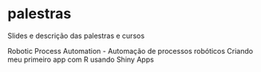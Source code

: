 # palestras
Slides e descrição das palestras e cursos

Robotic Process Automation - Automação de processos robóticos
Criando meu primeiro app com R usando Shiny Apps

 
